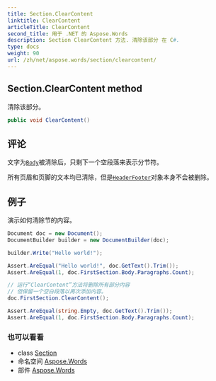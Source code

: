 ```yaml
---
title: Section.ClearContent
linktitle: ClearContent
articleTitle: ClearContent
second_title: 用于 .NET 的 Aspose.Words
description: Section ClearContent 方法. 清除该部分 在 C#.
type: docs
weight: 90
url: /zh/net/aspose.words/section/clearcontent/
---
```

## Section.ClearContent method

清除该部分。

```csharp
public void ClearContent()
```

## 评论

文字为[`Body`](../body/)被清除后，只剩下一个空段落来表示分节符。

所有页眉和页脚的文本均已清除，但是[`HeaderFooter`](../../headerfooter/)对象本身不会被删除。

## 例子

演示如何清除节的内容。

```csharp
Document doc = new Document();
DocumentBuilder builder = new DocumentBuilder(doc);

builder.Write("Hello world!");

Assert.AreEqual("Hello world!", doc.GetText().Trim());
Assert.AreEqual(1, doc.FirstSection.Body.Paragraphs.Count);

// 运行“ClearContent”方法将删除所有部分内容
// 但保留一个空白段落以再次添加内容。
doc.FirstSection.ClearContent();

Assert.AreEqual(string.Empty, doc.GetText().Trim());
Assert.AreEqual(1, doc.FirstSection.Body.Paragraphs.Count);
```

### 也可以看看

* class [Section](../)
* 命名空间 [Aspose.Words](../../../aspose.words/)
* 部件 [Aspose.Words](../../../)
